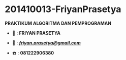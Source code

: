 # 201410013-FriyanPrasetya
**PRAKTIKUM ALGORITMA DAN PEMPROGRAMAN**

+ :boy: : **FRIYAN PRASETYA**

+ :email:  : ***friyan.prasetya@gmail.com***

+ :phone: : **081222906380**
